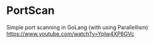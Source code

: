 # PortScan
Simple port scanning in GoLang (with using Parallellism)
https://www.youtube.com/watch?v=Yplw4XP8GVc
